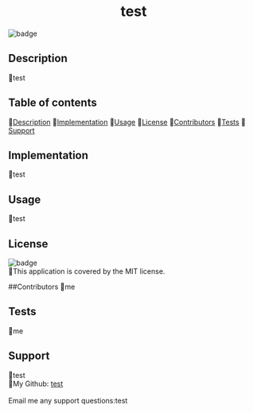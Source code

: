 
  <h1 align="center"> test</h1>

  ![badge](https://img.shields.io/badge/license-MIT-brightgreen)<br/>

  ## Description
  🐔test

  ## Table of contents
  🐔[Description](#description)
  🐔[Implementation](#implementation)
  🐔[Usage](#usage)
  🐔[License](#license)
  🐔[Contributors](#contributors)
  🐔[Tests](#tests)
  🐔[Support](#support)

  ## Implementation
  🐔test

  ## Usage
  🐔test

  ## License
  ![badge](https://img.shields.io/badge/license-MIT-brightgreen)
  <br/>
  🐔This application is covered by the MIT license.
  
  ##Contributors
  🐔me

  ## Tests
  🐔me

  ## Support
  🐔test<br/>
  🐔My Github: [test](https://github.com/undefined)<br/>
  <br/>
  Email me any support questions:test<br/>
